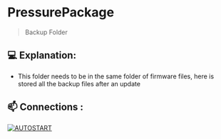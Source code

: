 # PressurePackage

> Backup Folder


## 💻 Explanation:

* This folder needs to be in the same folder of firmware files, here is stored all the backup files after an update

## 📫 Connections :

[![AUTOSTART](https://img.shields.io/badge/Main%20-%23323330.svg?&style=for-the-badge&logo=main%20ff&logoColor=black&color=8000FF)](https://github.com/kelvinhenriqu/PressurePackage/tree/main/)